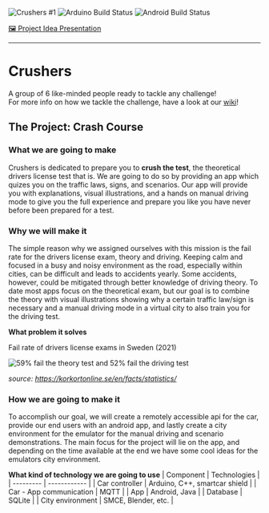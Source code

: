 ![Crushers #1](https://img.shields.io/static/v1?label=%F0%9F%90%B1%E2%80%8D%F0%9F%92%BB%20Crushers&message=%231&labelColor=9454bf&color=9454bf&style=for-the-badge) 
![Arduino Build Status](https://github.com/DIT113-V22/group-01/actions/workflows/arduino-build.yml/badge.svg)
![Android Build Status](https://github.com/DIT113-V22/group-01/actions/workflows/android-build.yml/badge.svg)

[🖼 Project Idea Presentation](https://docs.google.com/presentation/d/16SZ2ToYdbLL906brSV6_ACyWLJ0RKk2l5obWzS27Ddo/edit#slide=id.p)

***

# Crushers
A group of 6 like-minded people ready to tackle any challenge!<br>
For more info on how we tackle the challenge, have a look at our [wiki](https://github.com/DIT113-V22/group-01/wiki)!


## The Project: Crash Course

### What we are going to make

Crushers is dedicated to prepare you to **crush the test**, the theoretical drivers license test that is. We are going to do so by providing an app which quizes you on the traffic laws, signs, and scenarios. Our app will provide you with explanations, visual illustrations, and a hands on manual driving mode to give you the full experience and prepare you like you have never before been prepared for a test.

### Why we will make it

The simple reason why we assigned ourselves with this mission is the fail rate for the drivers license exam, theory and driving. Keeping calm and focused in a busy and noisy environment as the road, especially within cities, can be difficult and leads to accidents yearly. Some accidents, however, could be mitigated through better knowledge of driving theory. To date most apps focus on the theoretical exam, but our goal is to combine the theory with visual illustrations showing why a certain traffic law/sign is necessary and a manual driving mode in a virtual city to also train you for the driving test.

**What problem it solves**

Fail rate of drivers license exams in Sweden (2021)

![59% fail the theory test and 52% fail the driving test](https://user-images.githubusercontent.com/52662014/160342758-7d2307f5-fed8-4d68-b21b-6e3106f1162e.png)

*source: https://korkortonline.se/en/facts/statistics/*

### How we are going to make it
To accomplish our goal, we will create a remotely accessible api for the car, provide our end users with an android app, and lastly create a city environment for the emulator for the manual driving and scenario demonstrations. The main focus for the project will lie on the app, and depending on the time available at the end we have some cool ideas for the emulators city environment.

**What kind of technology we are going to use**
| Component | Technologies |
| --------- | ------------ |
| Car controller | Arduino, C++, smartcar shield |
| Car - App communication | MQTT |
| App | Android, Java |
| Database | SQLite |
| City environment | SMCE, Blender, etc. |
